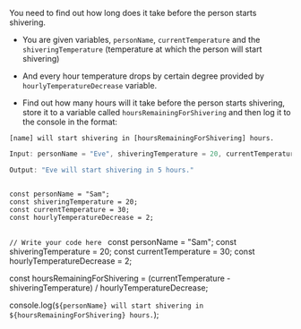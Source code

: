 You need to find out how long does it take before the person starts shivering.

* You are given variables, `personName`, `currentTemperature` and the `shiveringTemperature` (temperature at which the person will start shivering)

* And every hour temperature drops by certain degree provided by `hourlyTemperatureDecrease` variable.

* Find out how many hours will it take before the person starts shivering, store it to a variable called `hoursRemainingForShivering` and then log it to the console in the format:

`[name] will start shivering in [hoursRemainingForShivering] hours.`

```js
Input: personName = "Eve", shiveringTemperature = 20, currentTemperature = 40, hourlyTemperatureDecrease = 4

Output: "Eve will start shivering in 5 hours."
```
<codeblock language="javascript" type="exercise" testMode="fixedInput">
<code>
const personName = "Sam";
const shiveringTemperature = 20;
const currentTemperature = 30;
const hourlyTemperatureDecrease = 2;

// Write your code here
</code>
<solution>
const personName = "Sam";
const shiveringTemperature = 20;
const currentTemperature = 30;
const hourlyTemperatureDecrease = 2;

const hoursRemainingForShivering = (currentTemperature - shiveringTemperature) / hourlyTemperatureDecrease;

console.log(`${personName} will start shivering in ${hoursRemainingForShivering} hours.`);
</solution>
</codeblock>
